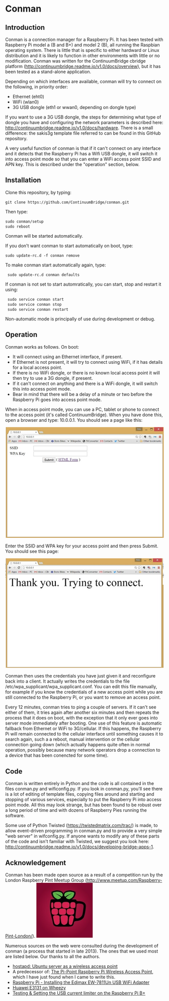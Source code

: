 # Conman

Introduction
------------
Conman is a connection manager for a Raspberry Pi. It has been tested with Raspberry Pi model a (B and B+) and model 2 (B), all running the Raspbian operating system. There is little that is specific to either hardward or Linux distribution and it is likely to function in other environments with little or no modification. Conman was written for the ContinuumBridge cbridge platform (http://continuumbridge.readme.io/v1.0/docs/overview), but it has been tested as a stand-alone application.

Depending on which interfaces are available, conman will try to connect on the following, in priority order:

* Ethernet (eht0)
* WiFi (wlan0)
* 3G USB dongle (eth1 or wwan0, depending on dongle type)
 
If you want to use a 3G USB dongle, the steps for determining what type of dongle you have and configuring the network parameters is described here: http://continuumbridge.readme.io/v1.0/docs/hardware. There is a small difference: the sakis3g template file referred to can be found in this GitHub repository. 

A very useful function of conman is that if it can't connect on any interface and it detects that the Raspberry Pi has a Wifi USB dongle, it will switch it into access point mode so that you can enter a WiFi access point SSID and APN key. This is described under the "operation" section, below.

Installation
------------
Clone this repository, by typing:

    git clone https://github.com/ContinuumBridge/conman.git

Then type: 

    sudo conman/setup
    sudo reboot

Conman will be started automatically. 

If you don't want conman to start automatically on boot, type:

    sudo update-rc.d -f conman remove

To make conman start automatically again, type:

     sudo update-rc.d conman defaults
 
 If conman is not set to start automratically, you can start, stop and restart it using:
 
     sudo service conman start
     sudo service conman stop
     sudo service conman restart
 
 Non-automatic mode is principally of use during development or debug.
 
 Operation
 ---------
 Conman works as follows. On boot:
 
 * It will connect using an Ethernet interface, if present.
 * If Ethernet is not present, it will try to connect using WiFi, if it has details for a local access point.
 * If there is no WiFi dongle, or there is no known local access point it will then try to use a 3G dongle, if present.
 * If it can't connect on anything and there is a WiFi dongle, it will switch this into access point mode.
 * Bear in mind that there will be a delay of a minute or two before the Raspberry Pi goes into access point mode.
 
When in access point mode, you can use a PC, tablet or phone to connect to the access point (it's called ContinuumBridge). When you have done this, open a browser and type: 10.0.0.1. You should see a page like this:

![conman ssid page](https://github.com/ContinuumBridge/conman/blob/master/conman_ssid.jpg)

Enter the SSID and WPA key for your access point and then press Submit. You should see this page:

![conman thanks page](https://github.com/ContinuumBridge/conman/blob/master/conman_thanks.jpg)

Conman then uses the credentials you have just given it and reconfigure back into a client. It actually writes the credentials to the file /etc/wpa_supplicant/wpa_supplicant.conf. You can edit this file manually, for example if you know the credentials of a new access point while you are still connected to the Raspberry Pi, or you want to remove an access point. 

Every 12 minutes, conman tries to ping a couple of servers. If it can't see either of them, it tries again after another six minutes and then repeats the process that it does on boot, with the exception that it only ever goes into server mode immediately after booting. One use of this feature is automatic fallback from Ethernet or WiFi to 3G/cellular. If this happens, the Raspberry Pi will remain connected to the cellular interface until something causes it to search again, such a a reboot, manual intervention or the cellular connection going down (which actually happens quite often in normal operation, possibly because many network operators drop a connection to a device that has been conencted for some time).

Code
----
Conman is written entirely in Python and the code is all contained in the files conman.py and wificonfig.py. If you look in conman.py, you'll see there is a lot of editing of template files, copying files around and starting and stopping of various services, especially to put the Raspberry Pi into access point mode. All this may look strange, but has been found to be robust over a long period of time and with dozens of Raspberry Pies running the software. 

Some use of Python Twisted (https://twistedmatrix.com/trac/) is made, to allow event-driven programming in conman.py and to provide a very simple "web server" in wifconfig.py. If anyone wants to modify any of these parts of the code and isn't familiar with Twisted, we suggest you look here: http://continuumbridge.readme.io/v1.0/docs/developing-bridge-apps-1.

Acknowledgement
---------------
Conman has been made open source as a result of a competition run by the London Raspberry Pint Meetup Group (http://www.meetup.com/Raspberry-Pint-London/). 
![conman thanks page](https://github.com/ContinuumBridge/conman/blob/master/Raspberry_Pint.jpg)

Numerous sources on the web were consulted during the development of conman (a process that started in late 2013). The ones that we used most are listed below. Our thanks to all the authors.

* [hostapd: Ubuntu server as a wireless access point](http://www.danbishop.org/2011/12/11/using-hostapd-to-add-wireless-access-point-capabilities-to-an-ubuntu-server/)
* A predecessor of: [The Pi-Point Raspberry Pi Wireless Access Point](http://www.pi-point.co.uk/), which I have just found when I came to write this.
* [Raspberry Pi - Installing the Edimax EW-7811Un USB WiFi Adapter](http://www.savagehomeautomation.com/projects/raspberry-pi-installing-the-edimax-ew-7811un-usb-wifi-adapte.html#.UOdb5XYgik0)
* [Huawei E3131 on Wheezy](http://www.raspberrypi.org/forums/viewtopic.php?t=18996)
* [Testing & Setting the USB current limiter on the Raspberry Pi B+](https://projects.drogon.net/testing-setting-the-usb-current-limiter-on-the-raspberry-pi-b/)
